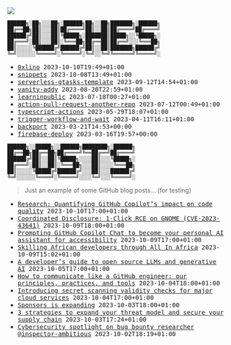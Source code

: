 <img src="https://github-profile-trophy.vercel.app/?username=0xlino&theme=onedark"/>

```
██████╗░██╗░░░██╗░██████╗██╗░░██╗███████╗░██████╗
██╔══██╗██║░░░██║██╔════╝██║░░██║██╔════╝██╔════╝
██████╔╝██║░░░██║╚█████╗░███████║█████╗░░╚█████╗░
██╔═══╝░██║░░░██║░╚═══██╗██╔══██║██╔══╝░░░╚═══██╗
██║░░░░░╚██████╔╝██████╔╝██║░░██║███████╗██████╔╝
╚═╝░░░░░░╚═════╝░╚═════╝░╚═╝░░╚═╝╚══════╝╚═════╝░
```

<!-- PUSHES:START -->

- <samp>[0xlino](https://github.com/0xlino/0xlino) <kbd>2023-10-10T19:49+01:00</kbd></samp>
- <samp>[snippets](https://github.com/0xlino/snippets) <kbd>2023-10-08T13:49+01:00</kbd></samp>
- <samp>[serverless-gtasks-template](https://github.com/0xlino/serverless-gtasks-template) <kbd>2023-09-12T14:54+01:00</kbd></samp>
- <samp>[vanity-addy](https://github.com/0xlino/vanity-addy) <kbd>2023-08-20T22:59+01:00</kbd></samp>
- <samp>[learninpublic](https://github.com/0xlino/learninpublic) <kbd>2023-07-18T00:27+01:00</kbd></samp>
- <samp>[action-pull-request-another-repo](https://github.com/0xlino/action-pull-request-another-repo) <kbd>2023-07-12T00:49+01:00</kbd></samp>
- <samp>[typescript-actions](https://github.com/0xlino/typescript-actions) <kbd>2023-05-29T18:07+01:00</kbd></samp>
- <samp>[trigger-workflow-and-wait](https://github.com/0xlino/trigger-workflow-and-wait) <kbd>2023-04-11T16:11+01:00</kbd></samp>
- <samp>[backport](https://github.com/0xlino/backport) <kbd>2023-03-21T14:53+00:00</kbd></samp>
- <samp>[firebase-deploy](https://github.com/0xlino/firebase-deploy) <kbd>2023-03-16T19:57+00:00</kbd></samp>

<!-- PUSHES:END -->

```
██████╗░░█████╗░░██████╗████████╗░██████╗
██╔══██╗██╔══██╗██╔════╝╚══██╔══╝██╔════╝
██████╔╝██║░░██║╚█████╗░░░░██║░░░╚█████╗░
██╔═══╝░██║░░██║░╚═══██╗░░░██║░░░░╚═══██╗
██║░░░░░╚█████╔╝██████╔╝░░░██║░░░██████╔╝
╚═╝░░░░░░╚════╝░╚═════╝░░░░╚═╝░░░╚═════╝░
```

> Just an example of some GitHub blog posts... (for testing)

<!-- POSTS:START -->

- <samp>[Research: Quantifying GitHub Copilot’s impact on code quality](https://github.blog/2023-10-10-research-quantifying-github-copilots-impact-on-code-quality/) <kbd>2023-10-10T17:00+01:00</kbd></samp>
- <samp>[Coordinated Disclosure: 1-Click RCE on GNOME (CVE-2023-43641)](https://github.blog/2023-10-09-coordinated-disclosure-1-click-rce-on-gnome-cve-2023-43641/) <kbd>2023-10-09T18:00+01:00</kbd></samp>
- <samp>[Prompting GitHub Copilot Chat to become your personal AI assistant for accessibility](https://github.blog/2023-10-09-prompting-github-copilot-chat-to-become-your-personal-ai-assistant-for-accessibility/) <kbd>2023-10-09T17:00+01:00</kbd></samp>
- <samp>[Skilling African developers through All In Africa](https://github.blog/2023-10-09-skilling-african-developers-through-all-in-africa/) <kbd>2023-10-09T15:02+01:00</kbd></samp>
- <samp>[A developer&#8217;s guide to open source LLMs and generative AI](https://github.blog/2023-10-05-a-developers-guide-to-open-source-llms-and-generative-ai/) <kbd>2023-10-05T17:00+01:00</kbd></samp>
- <samp>[How to communicate like a GitHub engineer: our principles, practices, and tools](https://github.blog/2023-10-04-how-to-communicate-like-a-github-engineer-our-principles-practices-and-tools/) <kbd>2023-10-04T18:00+01:00</kbd></samp>
- <samp>[Introducing secret scanning validity checks for major cloud services](https://github.blog/2023-10-04-introducing-secret-scanning-validity-checks-for-major-cloud-services/) <kbd>2023-10-04T17:00+01:00</kbd></samp>
- <samp>[Sponsors is expanding](https://github.blog/2023-10-03-sponsors-is-expanding/) <kbd>2023-10-03T18:00+01:00</kbd></samp>
- <samp>[3 strategies to expand your threat model and secure your supply chain](https://github.blog/2023-10-03-3-strategies-to-expand-your-threat-model-and-secure-your-supply-chain/) <kbd>2023-10-03T17:24+01:00</kbd></samp>
- <samp>[Cybersecurity spotlight on bug bounty researcher @inspector-ambitious](https://github.blog/2023-10-02-cybersecurity-spotlight-on-bug-bounty-researcher-inspector-ambitious/) <kbd>2023-10-02T18:19+01:00</kbd></samp>

<!-- POSTS:END -->
